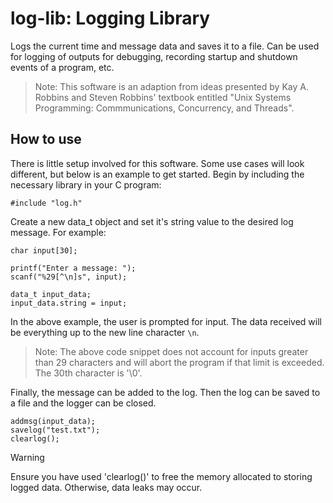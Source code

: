 # log-lib: Logging Library
Logs the current time and message data and saves it to a file. Can be used for logging of outputs for debugging, recording startup and shutdown events of a program, etc.
> Note: This software is an adaption from ideas presented by Kay A. Robbins and Steven Robbins' textbook entitled "Unix Systems Programming: Commmunications, Concurrency, and Threads".

## How to use
There is little setup involved for this software. Some use cases will look different, but below is an example to get started.
Begin by including the necessary library in your C program:
```
#include "log.h"
```

Create a new data_t object and set it's string value to the desired log message. For example:
```
char input[30];

printf("Enter a message: ");
scanf("%29[^\n]s", input);

data_t input_data;
input_data.string = input;
```

In the above example, the user is prompted for input. The data received will be everything up to the new line character `\n`.
> Note: The above code snippet does not account for inputs greater than 29 characters and will abort the program if that limit is exceeded. The 30th character is '\0'.


Finally, the message can be added to the log. Then the log can be saved to a file and the logger can be closed.
```
addmsg(input_data);
savelog("test.txt");
clearlog();
```

> [!WARNING]
> Ensure you have used 'clearlog()' to free the memory allocated to storing logged data. Otherwise, data leaks may occur.
